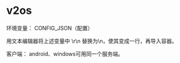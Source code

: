 # v2os

环境变量： CONFIG_JSON（配置）

用文本编辑器将上述变量中 \r\n 替换为\n，使其变成一行，再导入容器。

客户端： android、windows可用同一个服务端。
